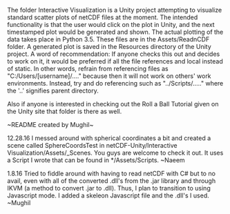 The folder Interactive Visualization is a Unity project attempting to visualize standard scatter plots of netCDF files at the moment. The intended functionality is that the user would click on the plot in Unity, and the next timestamped plot would be generated and shown. The actual plotting of the data takes place in Python 3.5. These files are in the Assets/ReadnCDF folder. A generated plot is saved in the Resources directory of the Unity project.
A word of recommendation: If anyone checks this out and decides to work on it, it would be preferred if all the file references and local instead of static. In other words, refrain from referencing files as "C:/Users/[username]/...." because then it will not work on others' work environments. Instead, try and do referencing such as "../Scripts/....." where the '..' signifies parent directory.

Also if anyone is interested in checking out the Roll a Ball Tutorial given on the Unity site that folder is there as well.

~README created by Mughil~


12.28.16
I messed around with spherical coordinates a bit and created a scene called SphereCoordsTest in netCDF-Unity/Interactive Visualization/Assets/_Scenes. You guys are welcome to check it out. It uses a Script I wrote that can be found in */Assets/Scripts. ~Naeem

1.8.16
Tried to fiddle around with having to read netCDF with C# but to no avail, even with all of the converted .dll's from the .jar library and through IKVM (a method to convert .jar to .dll). Thus, I plan to transition to using Javascript mode. I added a skeleon Javascript file and the .dll's I used.
~Mughil
